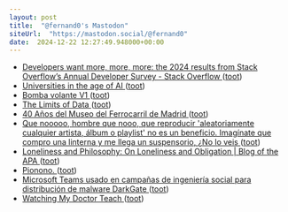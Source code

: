 ```yaml
---
layout: post
title:  "@fernand0's Mastodon"
siteUrl:  "https://mastodon.social/@fernand0"
date:  2024-12-22 12:27:49.948000+00:00
---
```

*  [Developers want more, more, more: the 2024 results from Stack Overflow’s Annual Developer Survey - Stack Overflow ](https://stackoverflow.blog/2024/07/24/developers-want-more-more-more-the-2024-results-from-stack-overflow-s-annual-developer-survey) ([toot](https://mastodon.social/@fernand0/113696471118401874))
*  [Universities in the age of AI ](https://thoughtshrapnel.com/2024/12/16/universities-in-the.htm) ([toot](https://mastodon.social/@fernand0/113696301462279480))
*  [Bomba volante V1 ](https://www.flickr.com/photos/fernand0/54205648753) ([toot](https://mastodon.social/@fernand0/113696151877468759))
*  [The Limits of Data ](https://issues.org/limits-of-data-nguyen) ([toot](https://mastodon.social/@fernand0/113695950407453831))
*  [40 Años del Museo del Ferrocarril de Madrid  ](https://museodelferrocarril.org/40Museo/index.asp) ([toot](https://mastodon.social/@fernand0/113695759424814780))
*  [Que nooooo, hombre que nooo, que reproducir &#39;aleatoriamente cualquier artista, álbum o playlist&#39; no es un beneficio. Imagínate que compro una linterna y me llega un suspensorio, ¿No lo veis ](https://mastodon.social/@fernand0/113695664493820871) ([toot](https://mastodon.social/@fernand0/113695664493820871))
*  [Loneliness and Philosophy: On Loneliness and Obligation \| Blog of the APA ](https://blog.apaonline.org/2024/12/16/loneliness-and-philosophy-arendt-liberalism-and-loneliness) ([toot](https://mastodon.social/@fernand0/113694800101599031))
*  [Pionono. ](https://avecesunafoto.wordpress.com/2024/12/21/pionono) ([toot](https://mastodon.social/@fernand0/113694146081391366))
*  [Microsoft Teams usado en campañas de ingeniería social para distribución de malware DarkGate ](https://unaaldia.hispasec.com/2024/12/microsoft-teams-usado-en-campanas-de-ingenieria-social-para-distribucion-de-malware-darkgate.htm) ([toot](https://mastodon.social/@fernand0/113694117208557779))
*  [Watching My Doctor Teach ](https://cogdogblog.com/2024/12/watching-my-doctor-teach) ([toot](https://mastodon.social/@fernand0/113692195311116050))
